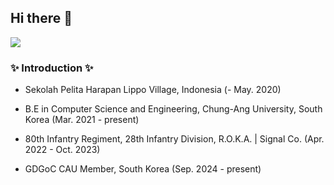 ## Hi there 👋
<img src="https://capsule-render.vercel.app/api?type=waving&height=300&color=gradient&text=Welcome%20to%20-nl-Mingyu's%20GitHub&fontAlignY=39&textBg=false" />

### ✨ Introduction ✨ 

- Sekolah Pelita Harapan Lippo Village, Indonesia (- May. 2020)

- B.E in Computer Science and Engineering, Chung-Ang University, South Korea (Mar. 2021 - present)
  
- 80th Infantry Regiment, 28th Infantry Division, R.O.K.A. | Signal Co. (Apr. 2022 - Oct. 2023)

- GDGoC CAU Member, South Korea (Sep. 2024 - present)
